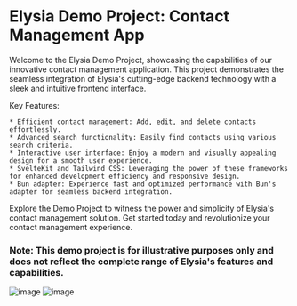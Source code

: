 # Elysia Demo Project: Contact Management App

Welcome to the Elysia Demo Project, showcasing the capabilities of our innovative contact management application. This project demonstrates the seamless integration of Elysia's cutting-edge backend technology with a sleek and intuitive frontend interface.

Key Features:

    * Efficient contact management: Add, edit, and delete contacts effortlessly.
    * Advanced search functionality: Easily find contacts using various search criteria.
    * Interactive user interface: Enjoy a modern and visually appealing design for a smooth user experience.
    * SvelteKit and Tailwind CSS: Leveraging the power of these frameworks for enhanced development efficiency and responsive design.
    * Bun adapter: Experience fast and optimized performance with Bun's adapter for seamless backend integration.

Explore the Demo Project to witness the power and simplicity of Elysia's contact management solution. Get started today and revolutionize your contact management experience.

### Note: This demo project is for illustrative purposes only and does not reflect the complete range of Elysia's features and capabilities.

![image](https://github.com/vaishnav-mk/elysia-demo/assets/84540554/6dd5209a-92db-436d-82a0-c0ae2f13c676)
![image](https://github.com/vaishnav-mk/elysia-demo/assets/84540554/63f7b4e2-0f14-43a3-8ce9-d5f98536d6b1)
